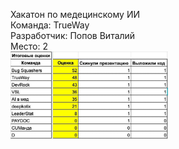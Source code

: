 Хакатон по медецинскому ИИ<br>
Команда: TrueWay<br>
Разработчик: Попов Виталий<br>
Место: 2<br>
<img src="photo_2021-12-09_22-36-49.jpg" width="50%">
